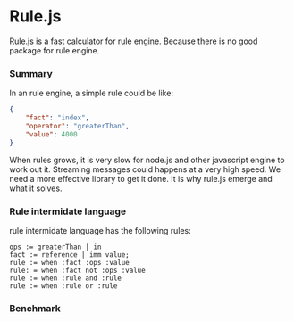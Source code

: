 Rule.js
===

Rule.js is a fast calculator for rule engine. Because there is no good package for rule engine.

### Summary
In an rule engine, a simple rule could be like:

```json
{
    "fact": "index",
    "operator": "greaterThan",
    "value": 4000
}
```
When rules grows, it is very slow for node.js and other javascript engine to work out it. Streaming messages could happens at a very high speed. We need a more effective library to get it done. It is why rule.js emerge and what it solves.

### Rule intermidate language

rule intermidate language has the following rules:

```
ops := greaterThan | in
fact := reference | imm value;
rule := when :fact :ops :value
rule: = when :fact not :ops :value
rule := when :rule and :rule
rule := when :rule or :rule
```

### Benchmark
